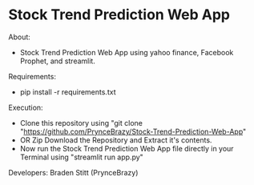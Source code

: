 # Stock Trend Prediction Web App
About:
- Stock Trend Prediction Web App using yahoo finance, Facebook Prophet, and streamlit.

Requirements:
- pip install -r requirements.txt

Execution:

- Clone this repository using "git clone "https://github.com/PrynceBrazy/Stock-Trend-Prediction-Web-App"
- OR Zip Download the Repository and Extract it's contents.
- Now run the Stock Trend Prediction Web App file directly in your Terminal using "streamlit run app.py"

Developers: Braden Stitt (PrynceBrazy)

